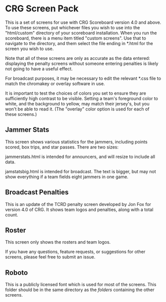 # CRG Screen Pack

This is a set of screens for use with CRG Scoreboard version 4.0 and above.  To use these screens, put whichever files you wish to use into the "html/custom" directory of your scoreboard installation.  When you run the scoreboard, there is a menu item titled "custom screens".  Use that to navigate to the directory, and them select the file ending in \*.html for the screen you wish to use.

Note that all of these screens are only as accurate as the data entered: displaying the penalty screens without someone entering penalties is likely not going to have a useful effect.

For broadcast purposes, it may be necessary to edit the relevant \*.css file to match the chromakey or overlay software in use.

It is important to test the choices of colors you set to ensure they are sufficiently high contrast to be visible.  Setting a team's foreground color to white, and the background to yellow, may match their jersey's, but you won't be able to read it. (The "overlay" color option is used for each of these screens.)

## Jammer Stats

This screen shows various statistics for the jammers, including points scored, box trips, and star passes.  There are two sizes:

jammerstats.html is intended for announcers, and will resize to include all data.

jamstatsbig.html is intended for broadcast.  The text is bigger, but may not show everything if a team fields eight jammers in one game.

## Broadcast Penalties

This is an update of the TCRD penalty screen developed by Jon Fox for version 4.0 of CRG.  It shows team logos and penalties, along with a total count.

## Roster

This screen only shows the rosters and team logos.

If you have any questions, feature requests, or suggestions for other screens, please feel free to submit an issue.

## Roboto

This is a publicly licensed font which is used for most of the screens. This folder should be in the same directory as the _folders_ containing the other screens.

